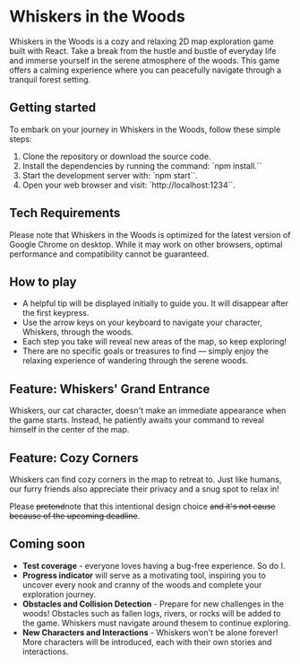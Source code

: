 # Whiskers in the Woods

Whiskers in the Woods is a cozy and relaxing 2D map exploration game built with React. Take a break from the hustle and bustle of everyday life and immerse yourself in the serene atmosphere of the woods. This game offers a calming experience where you can peacefully navigate through a tranquil forest setting.

## Getting started

To embark on your journey in Whiskers in the Woods, follow these simple steps:

1. Clone the repository or download the source code.
2. Install the dependencies by running the command: `npm install.``
3. Start the development server with: `npm start``.
4. Open your web browser and visit: `http://localhost:1234``.

## Tech Requirements

Please note that Whiskers in the Woods is optimized for the latest version of Google Chrome on desktop. While it may work on other browsers, optimal performance and compatibility cannot be guaranteed.

## How to play

- A helpful tip will be displayed initially to guide you. It will disappear after the first keypress.
- Use the arrow keys on your keyboard to navigate your character, Whiskers, through the woods.
- Each step you take will reveal new areas of the map, so keep exploring!
- There are no specific goals or treasures to find — simply enjoy the relaxing experience of wandering through the serene woods.

## Feature: Whiskers' Grand Entrance

Whiskers, our cat character, doesn't make an immediate appearance when the game starts. Instead, he patiently awaits your command to reveal himself in the center of the map.

## Feature: Cozy Corners

Whiskers can find cozy corners in the map to retreat to. Just like humans, our furry friends also appreciate their privacy and a snug spot to relax in!

Please ~~pretend~~note that this intentional design choice ~~and it's not cause because of the upcoming deadline~~.

## Coming soon

- **Test coverage** - everyone loves having a bug-free experience. So do I.
- **Progress indicator** will serve as a motivating tool, inspiring you to uncover every nook and cranny of the woods and complete your exploration journey.
- **Obstacles and Collision Detection** - Prepare for new challenges in the woods! Obstacles such as fallen logs, rivers, or rocks will be added to the game. Whiskers must navigate around thesem to continue exploring. 
- **New Characters and Interactions** - Whiskers won't be alone forever! More characters will be introduced, each with their own stories and interactions.
